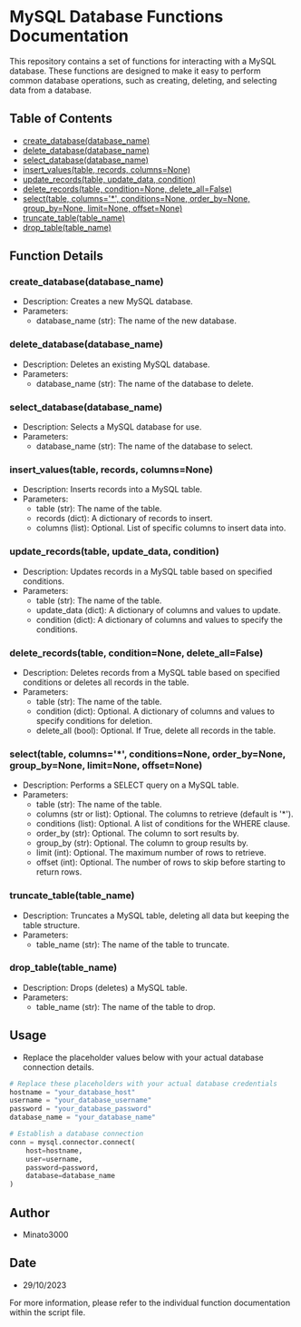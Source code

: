 # MySQL Database Functions Documentation

This repository contains a set of functions for interacting with a MySQL database. These functions are designed to make it easy to perform common database operations, such as creating, deleting, and selecting data from a database.

## Table of Contents

- [create_database(database_name)](#create_database)
- [delete_database(database_name)](#delete_database)
- [select_database(database_name)](#select_database)
- [insert_values(table, records, columns=None)](#insert_values)
- [update_records(table, update_data, condition)](#update_records)
- [delete_records(table, condition=None, delete_all=False)](#delete_records)
- [select(table, columns='*', conditions=None, order_by=None, group_by=None, limit=None, offset=None)](#select)
- [truncate_table(table_name)](#truncate_table)
- [drop_table(table_name)](#drop_table)

## Function Details

### create_database(database_name)

- Description: Creates a new MySQL database.
- Parameters:
  - database_name (str): The name of the new database.

### delete_database(database_name)

- Description: Deletes an existing MySQL database.
- Parameters:
  - database_name (str): The name of the database to delete.

### select_database(database_name)

- Description: Selects a MySQL database for use.
- Parameters:
  - database_name (str): The name of the database to select.

### insert_values(table, records, columns=None)

- Description: Inserts records into a MySQL table.
- Parameters:
  - table (str): The name of the table.
  - records (dict): A dictionary of records to insert.
  - columns (list): Optional. List of specific columns to insert data into.

### update_records(table, update_data, condition)

- Description: Updates records in a MySQL table based on specified conditions.
- Parameters:
  - table (str): The name of the table.
  - update_data (dict): A dictionary of columns and values to update.
  - condition (dict): A dictionary of columns and values to specify the conditions.

### delete_records(table, condition=None, delete_all=False)

- Description: Deletes records from a MySQL table based on specified conditions or deletes all records in the table.
- Parameters:
  - table (str): The name of the table.
  - condition (dict): Optional. A dictionary of columns and values to specify conditions for deletion.
  - delete_all (bool): Optional. If True, delete all records in the table.

### select(table, columns='*', conditions=None, order_by=None, group_by=None, limit=None, offset=None)

- Description: Performs a SELECT query on a MySQL table.
- Parameters:
  - table (str): The name of the table.
  - columns (str or list): Optional. The columns to retrieve (default is '*').
  - conditions (list): Optional. A list of conditions for the WHERE clause.
  - order_by (str): Optional. The column to sort results by.
  - group_by (str): Optional. The column to group results by.
  - limit (int): Optional. The maximum number of rows to retrieve.
  - offset (int): Optional. The number of rows to skip before starting to return rows.

### truncate_table(table_name)

- Description: Truncates a MySQL table, deleting all data but keeping the table structure.
- Parameters:
  - table_name (str): The name of the table to truncate.

### drop_table(table_name)

- Description: Drops (deletes) a MySQL table.
- Parameters:
  - table_name (str): The name of the table to drop.

## Usage

- Replace the placeholder values below with your actual database connection details.

```python
# Replace these placeholders with your actual database credentials
hostname = "your_database_host"
username = "your_database_username"
password = "your_database_password"
database_name = "your_database_name"

# Establish a database connection
conn = mysql.connector.connect(
    host=hostname,
    user=username,
    password=password,
    database=database_name
)
```

## Author

- Minato3000

## Date

- 29/10/2023

For more information, please refer to the individual function documentation within the script file.
